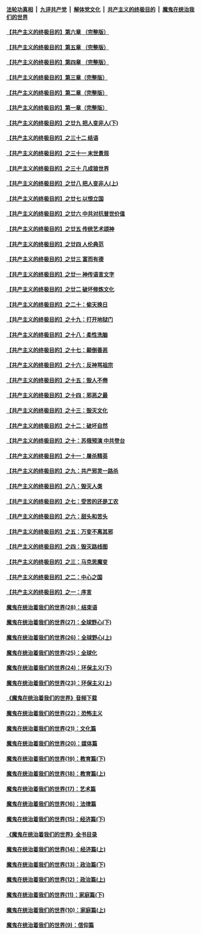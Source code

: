 

####  [法轮功真相](../../../../basic/blob/master/README.md?t=06201731) &nbsp;|&nbsp; [九评共产党](../../../../9ping.md/blob/master/README.md?t=06201731) &nbsp;|&nbsp; [解体党文化](../../../../jtdwh.md/blob/master/README.md?t=06201731)  &nbsp;|&nbsp; [共产主义的终极目的](../../../../gczydzjmd.md/blob/master/README.md?t=06201731) &nbsp;|&nbsp; [魔鬼在统治我们的世界](../../../../mgztzwmdsj.md/blob/master/README.md?t=06201731) 

#### [【共产主义的终极目的】第六章 （完整版）](../pages/nsc422/n11428913.md?t=06201731) 

#### [【共产主义的终极目的】第五章 （完整版）](../pages/nsc422/n11428912.md?t=06201731) 

#### [【共产主义的终极目的】第四章 （完整版）](../pages/nsc422/n11428907.md?t=06201731) 

#### [【共产主义的终极目的】第三章（完整版）](../pages/nsc422/n11428848.md?t=06201731) 

#### [【共产主义的终极目的】第二章（完整版）](../pages/nsc422/n11428831.md?t=06201731) 

#### [【共产主义的终极目的】第一章（完整版）](../pages/nsc422/n11417651.md?t=06201731) 

#### [【共产主义的终极目的】之廿九 把人变非人(下)](../pages/nsc422/n11344140.md?t=06201731) 

#### [【共产主义的终极目的】之三十二 结语](../pages/nsc422/n11360535.md?t=06201731) 

#### [【共产主义的终极目的】之三十一 末世景观](../pages/nsc422/n11351129.md?t=06201731) 

#### [【共产主义的终极目的】之三十 几成狼世界](../pages/nsc422/n11348280.md?t=06201731) 

#### [【共产主义的终极目的】之廿八 把人变非人(上)](../pages/nsc422/n11340492.md?t=06201731) 

#### [【共产主义的终极目的】之廿七 以恨立国](../pages/nsc422/n11336944.md?t=06201731) 

#### [【共产主义的终极目的】之廿六 中共对抗普世价值](../pages/nsc422/n11324785.md?t=06201731) 

#### [【共产主义的终极目的】之廿五 传统艺术颂神](../pages/nsc422/n11296396.md?t=06201731) 

#### [【共产主义的终极目的】之廿四 人伦典范](../pages/nsc422/n11296397.md?t=06201731) 

#### [【共产主义的终极目的】之廿三 富而有德](../pages/nsc422/n11283598.md?t=06201731) 

#### [【共产主义的终极目的】之廿一 神传语言文字](../pages/nsc422/n11263265.md?t=06201731) 

#### [【共产主义的终极目的】之廿二 破坏修炼文化](../pages/nsc422/n11245728.md?t=06201731) 

#### [【共产主义的终极目的】之二十：偷天换日](../pages/nsc422/n11238846.md?t=06201731) 

#### [【共产主义的终极目的】之十九：打开地狱门](../pages/nsc422/n11206376.md?t=06201731) 

#### [【共产主义的终极目的】之十八：柔性洗脑](../pages/nsc422/n11199994.md?t=06201731) 

#### [【共产主义的终极目的】之十七：颠倒善恶](../pages/nsc422/n11179782.md?t=06201731) 

#### [【共产主义的终极目的】之十六：反神骂祖宗](../pages/nsc422/n11166798.md?t=06201731) 

#### [【共产主义的终极目的】之十五：毁人不倦](../pages/nsc422/n11166792.md?t=06201731) 

#### [【共产主义的终极目的】之十四：邪恶之最](../pages/nsc422/n11150249.md?t=06201731) 

#### [【共产主义的终极目的】之十三：毁灭文化](../pages/nsc422/n11135227.md?t=06201731) 

#### [【共产主义的终极目的】之十二：破坏自然](../pages/nsc422/n11135214.md?t=06201731) 

#### [【共产主义的终极目的】之十：苏俄预演 中共登台](../pages/nsc422/n11118424.md?t=06201731) 

#### [【共产主义的终极目的】之十一：屠杀精英](../pages/nsc422/n11118442.md?t=06201731) 

#### [【共产主义的终极目的】之九：共产邪灵一路杀](../pages/nsc422/n11114139.md?t=06201731) 

#### [【共产主义的终极目的】之八：毁灭人类](../pages/nsc422/n11108503.md?t=06201731) 

#### [【共产主义的终极目的】之七：受苦的还是工农](../pages/nsc422/n11101809.md?t=06201731) 

#### [【共产主义的终极目的】之六：甜头和苦头](../pages/nsc422/n11096971.md?t=06201731) 

#### [【共产主义的终极目的】之五：万变不离其邪](../pages/nsc422/n11091285.md?t=06201731) 

#### [【共产主义的终极目的】之四：毁灭路线图](../pages/nsc422/n11086284.md?t=06201731) 

#### [【共产主义的终极目的】之三：马克思魔变](../pages/nsc422/n11061941.md?t=06201731) 

#### [【共产主义的终极目的】之二：中心之国](../pages/nsc422/n11047728.md?t=06201731) 

#### [【共产主义的终极目的】之一：序言](../pages/nsc422/n11086077.md?t=06201731) 

#### [魔鬼在统治着我们的世界(28)：结束语](../pages/nsc422/n10936246.md?t=06201731) 

#### [魔鬼在统治着我们的世界(27)：全球野心(下)](../pages/nsc422/n10928319.md?t=06201731) 

#### [魔鬼在统治着我们的世界(26)：全球野心(上)](../pages/nsc422/n10900318.md?t=06201731) 

#### [魔鬼在统治着我们的世界(25)：全球化](../pages/nsc422/n10788205.md?t=06201731) 

#### [魔鬼在统治着我们的世界(24)：环保主义(下)](../pages/nsc422/n10695307.md?t=06201731) 

#### [魔鬼在统治着我们的世界(23)：环保主义(上)](../pages/nsc422/n10688613.md?t=06201731) 

#### [《魔鬼在统治着我们的世界》音频下载](../pages/nsc422/n10635553.md?t=06201731) 

#### [魔鬼在统治着我们的世界(22)：恐怖主义](../pages/nsc422/n10614727.md?t=06201731) 

#### [魔鬼在统治着我们的世界(21)：文化篇](../pages/nsc422/n10597706.md?t=06201731) 

#### [魔鬼在统治着我们的世界(20)：媒体篇](../pages/nsc422/n10586579.md?t=06201731) 

#### [魔鬼在统治着我们的世界(19)：教育篇(下)](../pages/nsc422/n10564808.md?t=06201731) 

#### [魔鬼在统治着我们的世界(18)：教育篇(上)](../pages/nsc422/n10526970.md?t=06201731) 

#### [魔鬼在统治着我们的世界(17)：艺术篇](../pages/nsc422/n10499093.md?t=06201731) 

#### [魔鬼在统治着我们的世界(16)：法律篇](../pages/nsc422/n10485969.md?t=06201731) 

#### [魔鬼在统治着我们的世界(15)：经济篇(下)](../pages/nsc422/n10469975.md?t=06201731) 

#### [《魔鬼在统治着我们的世界》全书目录](../pages/nsc422/n10464261.md?t=06201731) 

#### [魔鬼在统治着我们的世界(14)：经济篇(上)](../pages/nsc422/n10457370.md?t=06201731) 

#### [魔鬼在统治着我们的世界(13)：政治篇(下)](../pages/nsc422/n10448270.md?t=06201731) 

#### [魔鬼在统治着我们的世界(12)：政治篇(上)](../pages/nsc422/n10444576.md?t=06201731) 

#### [魔鬼在统治着我们的世界(11)：家庭篇(下)](../pages/nsc422/n10440961.md?t=06201731) 

#### [魔鬼在统治着我们的世界(10)：家庭篇(上)](../pages/nsc422/n10435448.md?t=06201731) 

#### [魔鬼在统治着我们的世界(9)：信仰篇](../pages/nsc422/n10432159.md?t=06201731) 

